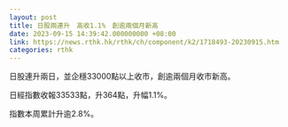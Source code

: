```yaml
---
layout: post
title: 日股兩連升　高收1.1%　創逾兩個月新高
date: 2023-09-15 14:39:42.000000000 +08:00
link: https://news.rthk.hk/rthk/ch/component/k2/1718493-20230915.htm
categories: rthk
---
```


日股連升兩日，並企穩33000點以上收市，創逾兩個月收市新高。

日經指數收報33533點，升364點，升幅1.1%。

指數本周累計升逾2.8%。
